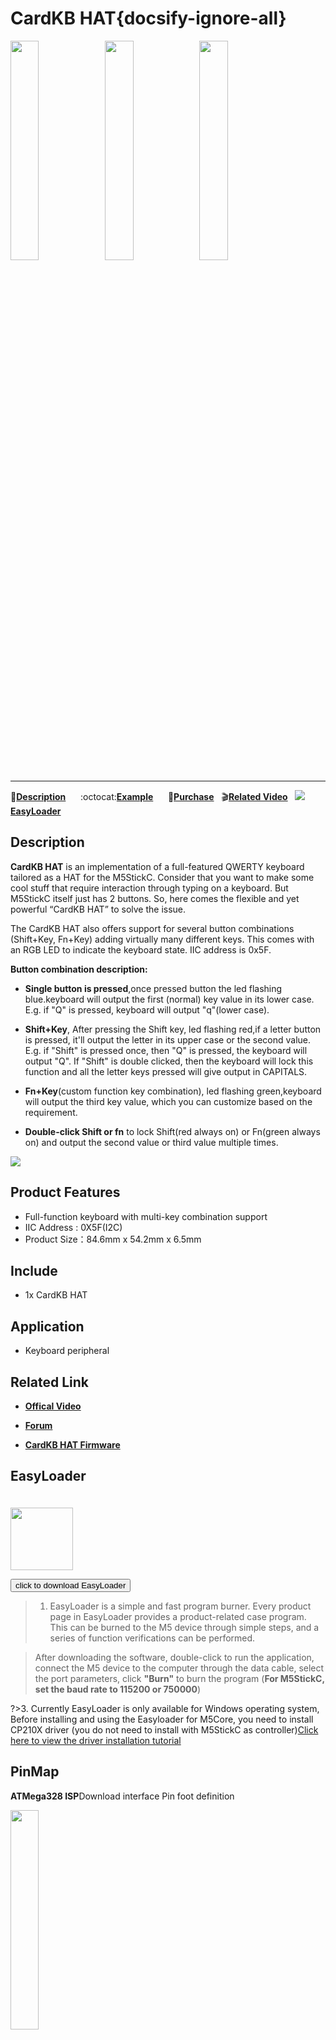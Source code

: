 # CardKB HAT{docsify-ignore-all}

<img src="assets/img/product_pics/hat/cardkb_hat/cardkb_hat_01.jpg" width="30%" height="30%"><img src="assets/img/product_pics/hat/cardkb_hat/cardkb_hat_02.jpg" width="30%" height="30%"><img src="assets/img/product_pics/hat/cardkb_hat/cardkb_hat_03.jpg" width="30%" height="30%">

***

:memo:**[Description](#Description)**&nbsp;&nbsp;&nbsp;&nbsp;&nbsp;&nbsp;:octocat:**[Example](#Example)**&nbsp;&nbsp;&nbsp;&nbsp;&nbsp;&nbsp;🛒**[Purchase](https://m5stack.com/collections/m5-unit/products/cardkb_hat)**&nbsp;&nbsp;&nbsp;:clapper:**[Related Video](#Related-Video)**&nbsp;&nbsp;&nbsp;<img src="https://m5stack.oss-cn-shenzhen.aliyuncs.com/image/EasyLoader_logo-min.jpg">**[EasyLoader](#EasyLoader)**

## Description

**CardKB HAT** is an implementation of a full-featured QWERTY keyboard tailored as a HAT for the M5StickC. Consider that you want to make some cool stuff that require interaction through typing on a keyboard. But M5StickC itself just has 2 buttons. So, here comes the flexible and yet powerful “CardKB HAT” to solve the issue.

The CardKB HAT also offers support for several button combinations (Shift+Key, Fn+Key) adding virtually many different keys.  This comes with an RGB LED to indicate the keyboard state. IIC address is 0x5F.

**Button combination description:**

* **Single button is pressed**,once pressed button the led flashing blue.keyboard will output the first (normal) key value in its lower case. E.g. if "Q" is pressed, keyboard will output "q"(lower case).

* **Shift+Key**, After pressing the Shift key, led flashing red,if a letter button is pressed, it'll output the letter in its upper case or the second value.
 E.g. if "Shift" is pressed once, then "Q" is pressed, the keyboard will output "Q". If "Shift" is double clicked, then the keyboard will lock this function and all the letter keys pressed will give output in CAPITALS.

* **Fn+Key**(custom function key combination), led flashing green,keyboard will output the third key value, which you can customize based on the requirement.


* **Double-click Shift or fn** to lock Shift(red always on) or Fn(green always on) and output the second value or third value multiple times.

<img src="assets/img/product_pics/hat/cardkb_hat/cardkb_hat_04.jpg">

## Product Features

- Full-function keyboard with multi-key combination support
- IIC Address : 0X5F(I2C)
- Product Size：84.6mm x 54.2mm x 6.5mm

## Include

- 1x CardKB HAT

## Application

- Keyboard peripheral 


## Related Link

- **[Offical Video](https://www.youtube.com/channel/UCozgFVglWYQXbvTmGyS739w)**

- **[Forum](http://forum.m5stack.com/)**

- **[CardKB HAT Firmware](https://github.com/m5stack/M5-ProductExampleCodes/tree/master/Hat/CardKB_HAT/firmware_328p/cardKB_HAT)**


## EasyLoader

<img src="https://m5stack.oss-cn-shenzhen.aliyuncs.com/image/EasyLoader_logo.png" width="100px" style="margin-top:20px">

<a href="https://m5stack.oss-cn-shenzhen.aliyuncs.com/EasyLoader/HAT/CardKB/EasyLoader_CardKB_HAT.exe"><button type="button" class="btn btn-primary">click to download EasyLoader</button></a>

>1. EasyLoader is a simple and fast program burner. Every product page in EasyLoader provides a product-related case program. This can be burned to the M5 device through simple steps, and a series of function verifications can be performed.

>After downloading the software, double-click to run the application, connect the M5 device to the computer through the data cable, select the port parameters, click **"Burn"** to burn the program (**For M5StickC, set the baud rate to 115200 or 750000**)

?>3. Currently EasyLoader is only available for Windows operating system,  Before installing and using the Easyloader for M5Core, you need to install CP210X driver (you do not need to install with M5StickC as controller)[Click here to view the driver installation tutorial](en/related_documents/M5Burner#install-usb-driver)

## PinMap

**ATMega328 ISP**Download interface Pin foot definition

<img src="assets\img\product_pics\app\mega328_isp.png" width="30%" height="30%">


## Example

### Arduino IDE

*To get the code, please click [here](https://github.com/m5stack/M5-ProductExampleCodes/tree/master/Hat/CardKB_HAT/Arduino)。*

```arduino
#include <M5StickC.h>
#include <Wire.h>

#define CARDKB_ADDR 0x5F

void setup()
{
  M5.begin();
  Wire.begin(0, 26);
  M5.Lcd.setRotation(3);
  M5.Lcd.fillScreen(BLACK);
  M5.Lcd.setCursor(0, 0, 2 );
  M5.Lcd.setTextColor(YELLOW);

  M5.Lcd.println("IIC Address: 0x5F\n");
  M5.Lcd.println(">>");
}
void loop()
{
  Wire.requestFrom(CARDKB_ADDR, 1);
  while(Wire.available())
  {
    char c = Wire.read(); // receive a byte as characterif
    if (c != 0)
    {
      M5.Lcd.printf("%c", c);
      Serial.println(c, HEX);
      Serial.println(char(c));
    }
  }
  // delay(10);
}
```

## Related Video

- **CardKB HAT**

<video class="video_size" controls>
    <source src="https://m5stack.oss-cn-shenzhen.aliyuncs.com/video/Product_example_video/HAT/CardKB_HAT.mp4" type="video/mp4">
</video>

